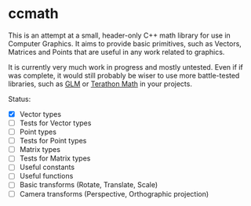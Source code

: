 # ccmath

This is an attempt at a small, header-only C++ math library for use in
Computer Graphics. It aims to provide basic primitives, such as Vectors,
Matrices and Points that are useful in any work related to graphics.

It is currently very much work in progress and mostly untested. Even if if
was complete, it would still probably be wiser to use more battle-tested
libraries, such as [GLM](https://github.com/g-truc/glm) or
[Terathon Math](https://github.com/EricLengyel/Terathon-Math-Library) in your
projects.

Status:
- [x] Vector types
- [ ] Tests for Vector types
- [ ] Point types
- [ ] Tests for Point types
- [ ] Matrix types
- [ ] Tests for Matrix types
- [ ] Useful constants
- [ ] Useful functions
- [ ] Basic transforms (Rotate, Translate, Scale)
- [ ] Camera transforms (Perspective, Orthographic projection)
